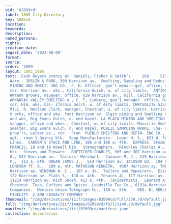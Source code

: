 ```yaml
---
pid: '02099cd'
label: 1885 City Directory
key: 1885cd
location: 
keywords: 
description: 
named_persons: 
rights: 
creation_date: 
ingest_date: '2023-08-09'
format: 
source: 
order: '2099'
layout: cmhc_item
text: 'Cash Buyers stoncy at  Daniels, Fisher & Smith’s     268     Silver and Plated
  Ware.  JOSLIN & PARK, 309 Harrison av.  Smelting, Sampling and Reduc- tion Works.  AMERICAN
  MINING AND SMELT- ING CO., F. H. Officer, gen’l mana-— ger, oflice, Chestunt, sw.
  cor. Harrison av.. wks., California Guich, w. of city limits.  ANTIOCH STAMP MILL,
  HWrank Brooks, mauayer, office, 619 Harrison av., mill, California gulch, foot Toledo  av.
  ARKANSAS VALLEY SMELTING o., C. T, Limberg, gen’] manager. office, Harrison av.,
  cor. Him, wks, Cal- ifornia Gulch, w. of eity limits. CHRYSOLITE SILVER MINING CO’''S
  MILL, R. Neilson Clark, manager, Chestnut, w. ef city limits. Harrison Reduction
  V orks, office and wks. foot Harrison av. Elgin pining and Smelting Co., office
  and wks, Big Evans Gulch, n. end Hazel. LA PLATA MINING AND SMELTING ©., W. Hanson,
  manager, office and wkes., Chestnut, w. of city limits. Manville Smelting Co., Elgin
  Smelter, Big Evans Gulch, n. end Hazel. PUBLIC SAMPLING WORKS, Cha- nute ie Holden,
  prop’rs, Leiter av., cor.  Fron  PUEBLO SMELTING AND REFIN- ING CO., W. L. Thompson,
  agt., room 1 Quincy blk.  Soap Manufacturers.  Loper H. S., 821 W. Front.  Stage
  Lines.  CARSON’S STACE AND LINE, 106 and 108 w. 4th.  EXPRESS  Steam Ship Agents.  ROSE
  FRANCIS, 18 and 19 Howell bik.  Stenographers.  Hinckley Charles A., 21 and 22 Quincy
  blk.  Stoves and Tinware.  BOETTCHER CHARLES, 305 and 307 Harrison av, MARSH A.
  O., 517 Harrison av.  Tailors— Merchant.  Canavan M. J., 219 Harrison av, HELEY
  P.,  112 e, 6th. HOGAN JAMES J.,  614 Harrison av. JACKSON ED,  104 and 106 e. 3d.
  LENEVEN fT. A.,  109 e, 4th. MATHESON KENNETH,  4607 Harrison ay. THE FAIR,  420
  Harrison ay. WINEMAN W. C.,  107 e. 3d.  Tailors and Repairers.  Eisenberg Charles,
  122 Harrison av. Flaks S., 110 w. 4th.  Tenaces AL, 117 Harrison av. Mankuss ™.,
  11214 Harrison av. Rich Jaceh, 413 6. 4th.  Taxidermists.  Leonard A, E., 128 w.
  Chestnut. Teas, Coffees and Spices. Leadville Tea Co., 61914 Harrison av.  Telegraph
  Companies.  Western Union Telegraph Co., 110 w. 5th     GEO. 0. KEELER, Agent  THE
  FIDELITY  y AND CASUALTY COMPANY '
thumbnail: "/img/derivatives/iiif/images/02099cd/full/250,/0/default.jpg"
full: "/img/derivatives/iiif/images/02099cd/full/1140,/0/default.jpg"
manifest: "/img/derivatives/iiif/02099cd/manifest.json"
collection: directories
---
```

